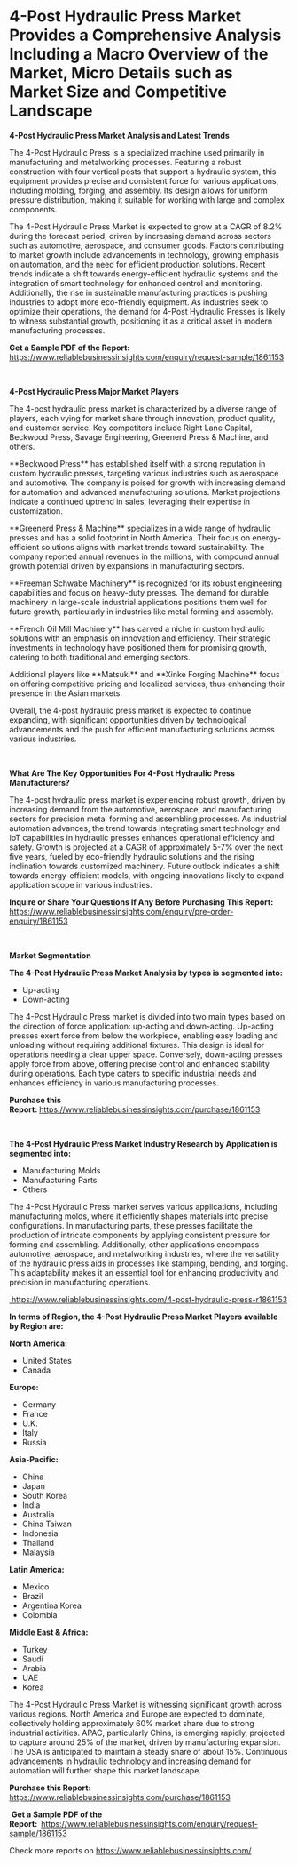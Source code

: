 <p><h1>4-Post Hydraulic Press Market Provides a Comprehensive Analysis Including a Macro Overview of the Market, Micro Details such as Market Size and Competitive Landscape</h1></p><p><strong>4-Post Hydraulic Press Market Analysis and Latest Trends</strong></p>
<p><p>The 4-Post Hydraulic Press is a specialized machine used primarily in manufacturing and metalworking processes. Featuring a robust construction with four vertical posts that support a hydraulic system, this equipment provides precise and consistent force for various applications, including molding, forging, and assembly. Its design allows for uniform pressure distribution, making it suitable for working with large and complex components.</p><p>The 4-Post Hydraulic Press Market is expected to grow at a CAGR of 8.2% during the forecast period, driven by increasing demand across sectors such as automotive, aerospace, and consumer goods. Factors contributing to market growth include advancements in technology, growing emphasis on automation, and the need for efficient production solutions. Recent trends indicate a shift towards energy-efficient hydraulic systems and the integration of smart technology for enhanced control and monitoring. Additionally, the rise in sustainable manufacturing practices is pushing industries to adopt more eco-friendly equipment. As industries seek to optimize their operations, the demand for 4-Post Hydraulic Presses is likely to witness substantial growth, positioning it as a critical asset in modern manufacturing processes.</p></p>
<p><strong>Get a Sample PDF of the Report:&nbsp;</strong> <a href="https://www.reliablebusinessinsights.com/enquiry/request-sample/1861153?utm_campaign=2268&utm_medium=2&utm_source=Github&utm_content=ia&utm_term=28022025&utm_id=4-post-hydraulic-press">https://www.reliablebusinessinsights.com/enquiry/request-sample/1861153</a></p>
<p>&nbsp;</p>
<p><strong>4-Post Hydraulic Press Major Market Players</strong></p>
<p><p>The 4-post hydraulic press market is characterized by a diverse range of players, each vying for market share through innovation, product quality, and customer service. Key competitors include Right Lane Capital, Beckwood Press, Savage Engineering, Greenerd Press & Machine, and others.</p><p>**Beckwood Press** has established itself with a strong reputation in custom hydraulic presses, targeting various industries such as aerospace and automotive. The company is poised for growth with increasing demand for automation and advanced manufacturing solutions. Market projections indicate a continued uptrend in sales, leveraging their expertise in customization.</p><p>**Greenerd Press & Machine** specializes in a wide range of hydraulic presses and has a solid footprint in North America. Their focus on energy-efficient solutions aligns with market trends toward sustainability. The company reported annual revenues in the millions, with compound annual growth potential driven by expansions in manufacturing sectors.</p><p>**Freeman Schwabe Machinery** is recognized for its robust engineering capabilities and focus on heavy-duty presses. The demand for durable machinery in large-scale industrial applications positions them well for future growth, particularly in industries like metal forming and assembly.</p><p>**French Oil Mill Machinery** has carved a niche in custom hydraulic solutions with an emphasis on innovation and efficiency. Their strategic investments in technology have positioned them for promising growth, catering to both traditional and emerging sectors.</p><p>Additional players like **Matsuki** and **Xinke Forging Machine** focus on offering competitive pricing and localized services, thus enhancing their presence in the Asian markets.</p><p>Overall, the 4-post hydraulic press market is expected to continue expanding, with significant opportunities driven by technological advancements and the push for efficient manufacturing solutions across various industries.</p></p>
<p>&nbsp;</p>
<p><strong>What Are The Key Opportunities For 4-Post Hydraulic Press Manufacturers?</strong></p>
<p><p>The 4-post hydraulic press market is experiencing robust growth, driven by increasing demand from the automotive, aerospace, and manufacturing sectors for precision metal forming and assembling processes. As industrial automation advances, the trend towards integrating smart technology and IoT capabilities in hydraulic presses enhances operational efficiency and safety. Growth is projected at a CAGR of approximately 5-7% over the next five years, fueled by eco-friendly hydraulic solutions and the rising inclination towards customized machinery. Future outlook indicates a shift towards energy-efficient models, with ongoing innovations likely to expand application scope in various industries.</p></p>
<p><strong>Inquire or Share Your Questions If Any Before Purchasing This Report:</strong> <a href="https://www.reliablebusinessinsights.com/enquiry/pre-order-enquiry/1861153?utm_campaign=2268&utm_medium=2&utm_source=Github&utm_content=ia&utm_term=28022025&utm_id=4-post-hydraulic-press">https://www.reliablebusinessinsights.com/enquiry/pre-order-enquiry/1861153</a></p>
<p>&nbsp;</p>
<p><strong>Market Segmentation</strong></p>
<p><strong>The 4-Post Hydraulic Press Market Analysis by types is segmented into:</strong></p>
<p><ul><li>Up-acting</li><li>Down-acting</li></ul></p>
<p><p>The 4-Post Hydraulic Press market is divided into two main types based on the direction of force application: up-acting and down-acting. Up-acting presses exert force from below the workpiece, enabling easy loading and unloading without requiring additional fixtures. This design is ideal for operations needing a clear upper space. Conversely, down-acting presses apply force from above, offering precise control and enhanced stability during operations. Each type caters to specific industrial needs and enhances efficiency in various manufacturing processes.</p></p>
<p><strong>Purchase this Report:&nbsp;</strong><a href="https://www.reliablebusinessinsights.com/purchase/1861153?utm_campaign=2268&utm_medium=2&utm_source=Github&utm_content=ia&utm_term=28022025&utm_id=4-post-hydraulic-press">https://www.reliablebusinessinsights.com/purchase/1861153</a></p>
<p>&nbsp;</p>
<p><strong>The 4-Post Hydraulic Press Market Industry Research by Application is segmented into:</strong></p>
<p><ul><li>Manufacturing Molds</li><li>Manufacturing Parts</li><li>Others</li></ul></p>
<p><p>The 4-Post Hydraulic Press market serves various applications, including manufacturing molds, where it efficiently shapes materials into precise configurations. In manufacturing parts, these presses facilitate the production of intricate components by applying consistent pressure for forming and assembling. Additionally, other applications encompass automotive, aerospace, and metalworking industries, where the versatility of the hydraulic press aids in processes like stamping, bending, and forging. This adaptability makes it an essential tool for enhancing productivity and precision in manufacturing operations.</p></p>
<p><a href="https://www.reliablebusinessinsights.com/4-post-hydraulic-press-r1861153?utm_campaign=2268&utm_medium=2&utm_source=Github&utm_content=ia&utm_term=28022025&utm_id=4-post-hydraulic-press">&nbsp;https://www.reliablebusinessinsights.com/4-post-hydraulic-press-r1861153</a></p>
<p><strong>In terms of Region, the 4-Post Hydraulic Press Market Players available by Region are:</strong></p>
<p>
    <p> <strong> North America: </strong>
        <ul>
            <li>United States</li>
            <li>Canada</li>
        </ul>
        </p> 
    <p> <strong> Europe: </strong>
        <ul>
            <li>Germany</li>
            <li>France</li>
            <li>U.K.</li>
            <li>Italy</li>
            <li>Russia</li>
        </ul>
        </p> 
    <p> <strong> Asia-Pacific: </strong>
        <ul>
            <li>China</li>
            <li>Japan</li>
            <li>South Korea</li>
            <li>India</li>
            <li>Australia</li>
            <li>China Taiwan</li>
            <li>Indonesia</li>
            <li>Thailand</li>
            <li>Malaysia</li>
        </ul>
        </p> 
    <p> <strong> Latin America: </strong>
        <ul>
            <li>Mexico</li>
            <li>Brazil</li>
            <li>Argentina Korea</li>
            <li>Colombia</li>
        </ul>
        </p> 
    <p> <strong> Middle East & Africa: </strong>
        <ul>
            <li>Turkey</li>
            <li>Saudi</li>
            <li>Arabia</li>
            <li>UAE</li>
            <li>Korea</li>
        </ul>
    </p>
    </p>
<p><p>The 4-Post Hydraulic Press Market is witnessing significant growth across various regions. North America and Europe are expected to dominate, collectively holding approximately 60% market share due to strong industrial activities. APAC, particularly China, is emerging rapidly, projected to capture around 25% of the market, driven by manufacturing expansion. The USA is anticipated to maintain a steady share of about 15%. Continuous advancements in hydraulic technology and increasing demand for automation will further shape this market landscape.</p></p>
<p><strong>Purchase this Report: </strong><a href="https://www.reliablebusinessinsights.com/purchase/1861153?utm_campaign=2268&utm_medium=2&utm_source=Github&utm_content=ia&utm_term=28022025&utm_id=4-post-hydraulic-press">https://www.reliablebusinessinsights.com/purchase/1861153</a></p>
<p>&nbsp;<strong>Get a Sample PDF of the Report:&nbsp;&nbsp;</strong><a href="https://www.reliablebusinessinsights.com/enquiry/request-sample/1861153?utm_campaign=2268&utm_medium=2&utm_source=Github&utm_content=ia&utm_term=28022025&utm_id=4-post-hydraulic-press">https://www.reliablebusinessinsights.com/enquiry/request-sample/1861153</a></p>
<p><strong></strong></p>
<p>Check more reports on <a href="https://www.reliablebusinessinsights.com/?utm_campaign=2268&utm_medium=2&utm_source=Github&utm_content=ia&utm_term=28022025&utm_id=4-post-hydraulic-press">https://www.reliablebusinessinsights.com/</a></p>